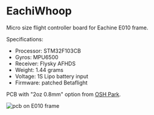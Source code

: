# EachiWhoop

Micro size flight controller board for Eachine E010 frame.

Specifications:
- Processor: STM32F103CB
- Gyros: MPU6500
- Receiver: Flysky AFHDS
- Weight: 1.44 grams
- Voltage: 1S Lipo battery input
- Firmware: patched Betaflight

PCB with "2oz 0.8mm" option from [OSH Park](https://oshpark.com/shared_projects/ENvuyO6S).

![pcb on E010 frame](https://github.com/vladisenko/EachiWhoop/raw/master/photo/1.jpg)
